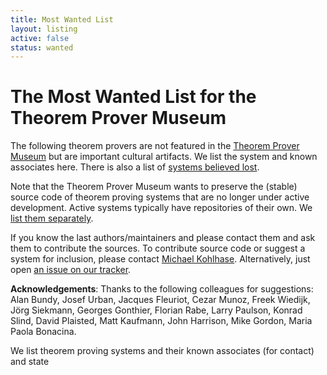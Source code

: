```yaml
---
title: Most Wanted List
layout: listing
active: false
status: wanted
---
```


# The Most Wanted List for the Theorem Prover Museum

The following theorem provers are not featured in the <a href="/">Theorem Prover Museum</a> but are important cultural artifacts. 
We list the system and known associates here. 
There is also a list of <a href="/lost/">systems believed lost</a>.

Note that the Theorem Prover Museum wants to preserve the (stable) source code of theorem proving systems that are no longer under active development. 
Active systems typically have repositories of their own. 
We <a href="/active/">list them separately</a>.

If you know the last authors/maintainers and please contact them and ask them to contribute the sources. 
To contribute source code or suggest a system for inclusion, please contact <a href="mailto:michael.kohlhase@fau.de">Michael Kohlhase</a>. 
Alternatively, just open <a href="https://github.com/theoremprover-museum/theoremprover-museum.github.io/issues/">an issue on our tracker</a>.

**Acknowledgements**: Thanks to the following colleagues for suggestions: 
Alan Bundy, Josef Urban, Jacques Fleuriot, Cezar Munoz, Freek Wiedijk, Jörg Siekmann,
Georges Gonthier, Florian Rabe, Larry Paulson, Konrad Slind, David Plaisted, Matt
Kaufmann, John Harrison, Mike Gordon, Maria Paola Bonacina.


We list theorem proving systems and their known associates (for contact) and state
